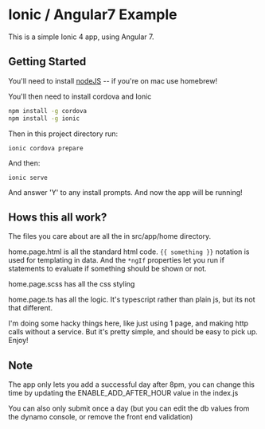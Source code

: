 # Ionic / Angular7 Example

This is a simple Ionic 4 app, using Angular 7.

## Getting Started
You'll need to install [nodeJS](https://nodejs.org/en/download/) -- if you're on mac use homebrew!

You'll then need to install cordova and Ionic
```bash
npm install -g cordova
npm install -g ionic
```

Then in this project directory run:
```
ionic cordova prepare
```
And then:
```
ionic serve
```
And answer 'Y' to any install prompts. And now the app will be running!

## Hows this all work?
The files you care about are all the in src/app/home directory.

home.page.html is all the standard html code.
``{{ something }}`` notation is used for templating in data. And the `*ngIf` properties let you run if statements to evaluate if something should be shown or not.

home.page.scss has all the css styling

home.page.ts has all the logic. It's typescript rather than plain js, but its not that different.

I'm doing some hacky things here, like just using 1 page, and making http calls without a service. But it's pretty simple, and should be easy to pick up. Enjoy!

## Note
The app only lets you add a successful day after 8pm, you can change this time by updating the ENABLE_ADD_AFTER_HOUR value in the index.js

You can also only submit once a day (but you can edit the db values from the dynamo console, or remove the front end validation)

